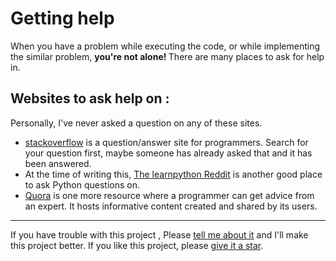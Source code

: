 # Getting help

When you have a problem while executing the code, or while implementing the similar problem, <b> you're not alone! </b>There are many
places to ask for help in.

## Websites to ask help on :

Personally, I've never asked a question on any of these sites. 

- [stackoverflow](http://stackoverflow.com/) is a question/answer site
    for programmers. Search for your question first, maybe someone has
    already asked that and it has been answered.
- At the time of writing this,
    [The learnpython Reddit](https://www.reddit.com/r/learnpython/)
    is another good place to ask Python questions on.
- [Quora](https://www.quora.com/) is one more resource where a programmer can get advice from an expert. It hosts informative content created and shared by its users. 

***

If you have trouble with this project , Please [tell me about
it](./contact-me.md) and I'll make this project better. If you
like this project, please [give it a
star](./README.md#how-can-i-thank-you-for-writing-and-sharing-this-tutorial).